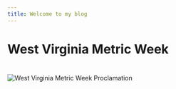 ```yaml
---
title: Welcome to my blog
---
```

# West Virginia Metric Week
#
![West Virginia Metric Week Proclamation](https://www.wolframcloud.com/obj/burbery1/West%20Virginia%20Metric%20Week%20Proclamation%20by%20Jim%20Justice/Proclamation%20picture)
